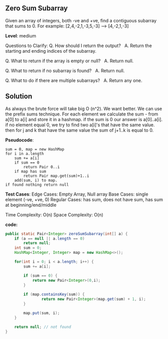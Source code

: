 ## Zero Sum Subarray

Given an array of integers, both -ve and +ve, find a contiguous subarray that sums to 0.
For example: \[2,4,-2,1,-3,5,-3\] --> \[4,-2,1,-3\]

**Level**: medium

Questions to Clarify:
Q. How should I return the output?  
A. Return the starting and ending indices of the subarray.

Q. What to return if the array is empty or null?  
A. Return null.

Q. What to return if no subarray is found?  
A. Return null.

Q. What to do if there are multiple subarrays?  
A. Return any one.

## Solution

As always the brute force will take big O (n^2). We want better. We can use the prefix sums technique. For each element we calculate the sum - from a\[0\] to a\[i\] and store it in a hashmap. if the sum is 0 our answer is a\[0\]..a\[i\].
if no element equal 0, we try to find two a\[i\]'s that have the same value. then for j and k that have the same value the sum of j+1..k is equal to 0.

**Pseudocode**:

```
sum = 0, map = new HashMap
for i in a.length   
    sum += a[i]
    if sum == 0
        return Pair 0..i
    if map has sum
        return Pair map.get(sum)+1..i
    add(sum, i) to map.
if found nothing return null
```

**Test Cases**:
Edge Cases: Empty Array, Null array
Base Cases: single element (-ve, +ve, 0)
Regular Cases: has sum, does not have sum, has sum at beginning/end/middle

Time Complexity: O(n)
Space Complexity: O(n)

**code:**

```java
public static Pair<Integer> zeroSumSubarray(int[] a) {
    if (a == null || a.length == 0)
        return null;
    int sum = 0;
    HashMap<Integer, Integer> map = new HashMap<>();

    for(int i = 0; i < a.length; i++) {
        sum += a[i];

        if (sum == 0) {
            return new Pair<Integer>(0,i);
        }
        
        if (map.containsKey(sum)) {
                return new Pair<Integer>(map.get(sum) + 1, i);
        }

        map.put(sum, i);
    }

    return null; // not found
}
```